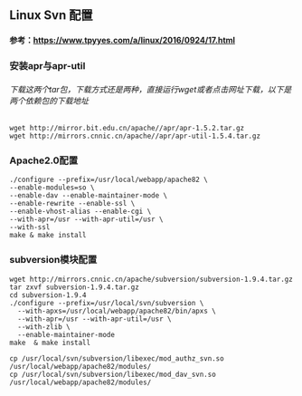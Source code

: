 ## Linux Svn 配置

#### 参考：https://www.tpyyes.com/a/linux/2016/0924/17.html

### 安装apr与apr-util
###### 下载这两个tar包，下载方式还是两种，直接运行wget或者点击网址下载，以下是两个依赖包的下载地址
```
wget http://mirror.bit.edu.cn/apache//apr/apr-1.5.2.tar.gz
wget http://mirrors.cnnic.cn/apache//apr/apr-util-1.5.4.tar.gz
```

### Apache2.0配置
```
./configure --prefix=/usr/local/webapp/apache82 \
--enable-modules=so \
--enable-dav --enable-maintainer-mode \
--enable-rewrite --enable-ssl \
--enable-vhost-alias --enable-cgi \
--with-apr=/usr --with-apr-util=/usr \
--with-ssl
make & make install
```

### subversion模块配置
```
wget http://mirrors.cnnic.cn/apache/subversion/subversion-1.9.4.tar.gz
tar zxvf subversion-1.9.4.tar.gz
cd subversion-1.9.4
./configure --prefix=/usr/local/svn/subversion \
  --with-apxs=/usr/local/webapp/apache82/bin/apxs \
  --with-apr=/usr --with-apr-util=/usr \
  --with-zlib \
  --enable-maintainer-mode
make  & make install

cp /usr/local/svn/subversion/libexec/mod_authz_svn.so /usr/local/webapp/apache82/modules/
cp /usr/local/svn/subversion/libexec/mod_dav_svn.so /usr/local/webapp/apache82/modules/

```
